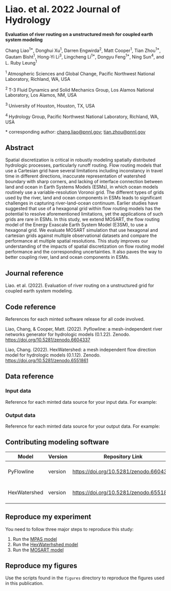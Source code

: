 
# Liao. et al. 2022 Journal of Hydrology

**Evaluation of river routing on a unstructured mesh for coupled earth system modeling**

Chang Liao<sup>1\*</sup>, 
Donghui Xu<sup>1</sup>,
Darren Engwirda<sup>2</sup>, 
Matt Cooper<sup>1</sup>,
Tian Zhou<sup>1\*</sup>,
Gautam Bisht<sup>1</sup>,
Hong-Yi Li<sup>3</sup>,
Lingcheng Li<sup>1\*</sup>,
Dongyu Feng<sup>1\*</sup>,
Ning Sun<sup>4</sup>,
and L. Ruby Leung<sup>1</sup>

<sup>1 </sup> Atmospheric Sciences and Global Change, Pacific Northwest National Laboratory, Richland, WA, USA

<sup>2 </sup> T-3 Fluid Dynamics and Solid Mechanics Group, Los Alamos National Laboratory, Los Alamos, NM, USA

<sup>3 </sup> University of Houston, Houston, TX, USA

<sup>4 </sup> Hydrology Group, Pacific Northwest National Laboratory, Richland, WA, USA

\* corresponding author:  chang.liao@pnnl.gov; tian.zhou@pnnl.gov

## Abstract

Spatial discretization is critical in robustly modeling spatially distributed hydrologic processes, particularly runoff routing. Flow routing models that use a Cartesian grid have several limitations including inconstancy in travel time in different directions, inaccurate representation of watershed boundary with sharp corners, and lacking of interface connection between land and ocean in Earth Systems Models (ESMs), in which ocean models routinely use a variable-resolution Voronoi grid. The different types of grids used by the river, land and ocean components in ESMs leads to significant challenges in capturing river-land-ocean continuum. Earlier studies have suggested that use of a hexagonal grid within flow routing models has the potential to resolve aforementioned limitations, yet the applications of such grids are rare in ESMs. In this study, we extend MOSART, the flow routing model of the Energy Exascale Earth System Model (E3SM), to use a hexagonal grid. We evaluate MOSART simulation that use hexagonal and cartesian grids against multiple observational datasets and compare the performance at multiple spatial resolutions. This study improves our understanding of the impacts of spatial discretization on flow routing model performance and the corresponding uncertainties. It also paves the way to better coupling river, land and ocean components in ESMs. 

## Journal reference
Liao. et al. (2022). Evaluation of river routing on a unstructured grid for coupled earth system modeling. 

## Code reference

References for each minted software release for all code involved.  

Liao, Chang, & Cooper, Matt. (2022). Pyflowline: a mesh-independent river networks generator for hydrologic models (0.1.22). Zenodo. https://doi.org/10.5281/zenodo.6604337

Liao, Chang. (2022). HexWatershed: a mesh independent flow direction model for hydrologic models (0.1.12). Zenodo. https://doi.org/10.5281/zenodo.6551861


## Data reference

### Input data
Reference for each minted data source for your input data.  For example:



### Output data
Reference for each minted data source for your output data.  For example:



## Contributing modeling software

| Model | Version | Repository Link | DOI |
|-------|---------|-----------------|-----|
| PyFlowline | version | https://doi.org/10.5281/zenodo.6604337 | link to DOI dataset |
| HexWatershed | version | https://doi.org/10.5281/zenodo.6551861 | link to DOI dataset |


## Reproduce my experiment

You need to follow three major steps to reproduce this study: 

1. Run the [MPAS model](https://github.com/DOE-ICoM/mpas_mosart/blob/main/workflow/jigsaw_mpas.md)
2. Run the [HexWaterhshed model](https://github.com/DOE-ICoM/mpas_mosart/blob/main/workflow/hexwatershed.md)
3. Run the [MOSART model](https://github.com/DOE-ICoM/mpas_mosart/blob/main/workflow/mosart.md)



## Reproduce my figures

Use the scripts found in the `figures` directory to reproduce the figures used in this publication.



